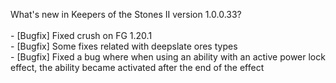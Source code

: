 What's new in Keepers of the Stones II version 1.0.0.33?<br/>
<br />- [Bugfix] Fixed crush on FG 1.20.1
<br />- [Bugfix] Some fixes related with deepslate ores types
<br />- [Bugfix] Fixed a bug where when using an ability with an active power lock effect, the ability became activated after the end of the effect